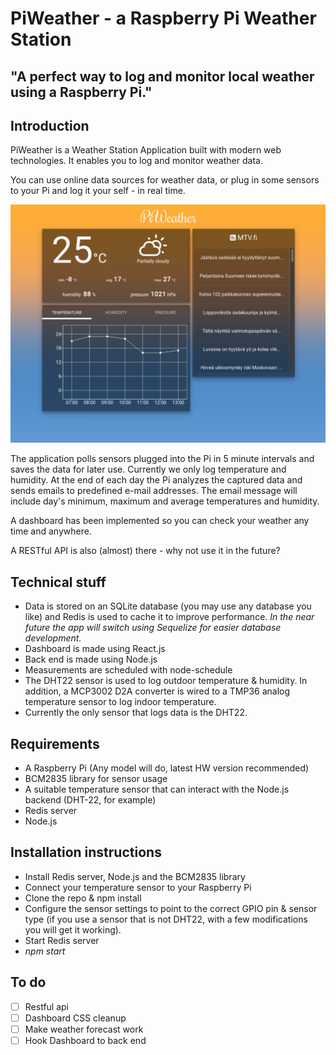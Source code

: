 # PiWeather - a Raspberry Pi Weather Station
## "A perfect way to log and monitor local weather using a Raspberry Pi."

## Introduction ##

PiWeather is a Weather Station Application built with modern web technologies. It enables you to log and monitor weather data. 

You can use online data sources for weather data, or plug in some sensors to your Pi and log it your self - in real time.

![](dashboard.png)

The application polls sensors plugged into the Pi in 5 minute intervals and saves the data for later use. Currently we only log temperature and humidity.
At the end of each day the Pi analyzes the captured data and sends emails to predefined e-mail addresses.
The email message will include day's minimum, maximum and average temperatures and humidity.

A dashboard has been implemented so you can check your weather any time and anywhere. 

A RESTful API is also (almost) there - why not use it in the future?

## Technical stuff ##

* Data is stored on an SQLite database (you may use any database you like) and Redis is used to cache it to improve performance. *In the near future the app will switch using Sequelize for easier database development.*
* Dashboard is made using React.js
* Back end is made using Node.js
* Measurements are scheduled with node-schedule
* The DHT22 sensor is used to log outdoor temperature & humidity. In addition, a MCP3002 D2A converter is wired to a TMP36 analog temperature sensor to log indoor temperature.
* Currently the only sensor that logs data is the DHT22.

## Requirements ##

* A Raspberry Pi (Any model will do, latest HW version recommended)
* BCM2835 library for sensor usage
* A suitable temperature sensor that can interact with the Node.js backend (DHT-22, for example)
* Redis server
* Node.js


## Installation instructions ##

* Install Redis server, Node.js and the BCM2835 library
* Connect your temperature sensor to your Raspberry Pi
* Clone the repo & npm install
* Configure the sensor settings to point to the correct GPIO pin & sensor type (if you use a sensor that is not DHT22, with a few modifications you will get it working).
* Start Redis server
* *npm start*

## To do ##

- [ ] Restful api
- [ ] Dashboard CSS cleanup
- [ ] Make weather forecast work
- [ ] Hook Dashboard to back end